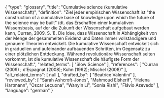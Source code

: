 {
    "type": "glossary",
    "title": "Cumulative science (kumulative Wissenschaft)",
    "definition": "Ziel jeder empirischen Wissenschaft ist \"the construction of a cumulative base of knowledge upon which the future of the science may be built” (dt. das Erschaffen einer kumulativen Wissensbasis, auf der die Zukunft der Wissenschaft aufgebaut werden kann, Curran, 2009, S. 1). Die Idee, dass Wissenschaft in Abhängigkeit von der Menge der gesammelten Evidenz und Daten immer vollständigere und genauere Theorien entwickelt. Die kumulative Wissenschaft entwickelt sich in graduellen und aufeinander aufbauenden Schritten, im Gegensatz zu einer plötzlichen Entdeckung. Während revolutionäre Wissenschaft selten vorkommt, ist die kumulative Wissenschaft die häufigste Form der Wissenschaft.",
    "related_terms": [
        "Slow Science"
    ],
    "references": [
        "Curran (2009) ; d’Espagnat (2008); Kuhn (1962); Mischel (2008)"
    ],
    "alt_related_terms": [
        null
    ],
    "drafted_by": [
        "Beatrice Valentini"
    ],
    "reviewed_by": [
        "Sarah Ashcroft-Jones",
        "Mahmoud Elsherif",
        "Helena Hartmann",
        "Oscar Lecuona",
        "Wanyin Li",
        "Sonia Rishi",
        "Flávio Azevedo"
    ],
    "language": "german"
}